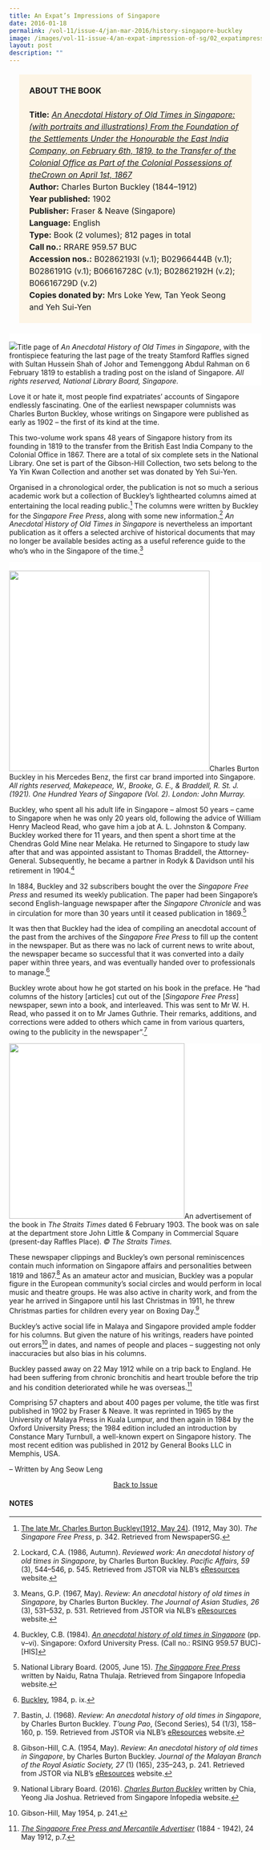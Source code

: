 ```yaml
---
title: An Expat’s Impressions of Singapore
date: 2016-01-18
permalink: /vol-11/issue-4/jan-mar-2016/history-singapore-buckley
image: /images/vol-11-issue-4/an-expat-impression-of-sg/02_expatimpression.jpg
layout: post
description: ""
---
```

<span style="background-colour: #fdf5e6; padding: 20px; margin: 20px; background:#fdf5e6; display:block; font-size:1rem; line-height:1.5rem;"><b>ABOUT THE BOOK</b>
<br><br>
<b>Title:</b> <i><a href="https://eservice.nlb.gov.sg/item_holding.aspx?bid=4470390">An Anecdotal History of Old Times in Singapore: (with portraits and illustrations) From the Foundation of the Settlements Under the Honourable the East India Company, on February 6th, 1819, to the Transfer of the Colonial Office as Part of the Colonial Possessions of theCrown on April 1st, 1867</a></i>
<br>
<b>Author:</b> Charles Burton Buckley (1844–1912)
<br>
<b>Year published:</b> 1902
<br>
<b>Publisher:</b> Fraser & Neave (Singapore)
<br>
<b>Language:</b> English
<br>
<b>Type:</b> Book (2 volumes); 812 pages in total
<br>
<b>Call no.:</b> RRARE 959.57 BUC
<br>
<b>Accession nos.:</b> B02862193I (v.1); B02966444B (v.1); B0286191G (v.1); B06616728C (v.1); B02862192H (v.2); B06616729D (v.2)
<br>
	<b>Copies donated by:</b> Mrs Loke Yew, Tan Yeok Seong and Yeh Sui-Yen</span>
	
<div style="background-color: white;"><br><img src="/images/vol-11-issue-4/an-expat-impression-of-sg/01_expatimpression.jpg">Title page of <i>An Anecdotal History of Old Times in Singapore</i>, with the frontispiece featuring the last page of the treaty Stamford Raffles signed with Sultan Hussein Shah of Johor and Temenggong Abdul Rahman on 6 February 1819 to establish a trading post on the island of Singapore. <i>All rights reserved, National Library Board, Singapore.</i></div>

Love it or hate it, most people find expatriates’ accounts of Singapore endlessly fascinating. One of the earliest newspaper columnists was Charles Burton Buckley, whose writings on Singapore were published as early as 1902 – the first of its kind at the time.

This two-volume work spans 48 years of Singapore history from its founding in 1819 to the transfer from the British East India Company to the Colonial Office in 1867. There are a total of six complete sets in the National Library. One set is part of the Gibson-Hill Collection, two sets belong to the Ya Yin Kwan Collection and another set was donated by Yeh Sui-Yen.

Organised in a chronological order, the publication is not so much a serious academic work but a collection of Buckley’s lighthearted columns aimed at entertaining the local reading public.[^1] The columns were written by Buckley for the *Singapore Free Press*, along with some new information.[^2] *An Anecdotal History of Old Times in Singapore* is nevertheless an important publication as it offers a selected archive of historical documents that may no longer be available besides acting as a useful reference guide to the who’s who in the Singapore of the time.[^3]

<div style="background-color: white;"><br><img style="width:400px" src="/images/vol-11-issue-4/an-expat-impression-of-sg/02a_expatimpression.jpg">Charles Burton Buckley in his Mercedes Benz, the first car brand imported into Singapore. <i>All rights reserved, Makepeace, W., Brooke, G. E., & Braddell, R. St. J. (1921). One Hundred Years of Singapore (Vol. 2). London: John Murray.</i></div>

Buckley, who spent all his adult life in Singapore  – almost 50 years – came to Singapore when he was only 20 years old, following the advice of William Henry Macleod Read, who gave him a job at A. L. Johnston & Company. Buckley worked there for 11 years, and then spent a short time at the Chendras Gold Mine near Melaka. He returned to Singapore to study law after that and was appointed assistant to Thomas Braddell, the Attorney-General. Subsequently, he became a partner in Rodyk & Davidson until his retirement in 1904.[^4]

In 1884, Buckley and 32 subscribers bought the over the *Singapore Free Press* and resumed its weekly publication. The paper had been Singapore’s second English-language newspaper after the *Singapore Chronicle* and was in circulation for more than 30 years until it ceased publication in 1869.[^5]

It was then that Buckley had the idea of compiling an anecdotal account of the past from the archives of the *Singapore Free Press* to fill up the content in the newspaper. But as there was no lack of current news to write about, the newspaper became so successful that it was converted into a daily paper within three years, and was eventually handed over to professionals to manage.[^6]

Buckley wrote about how he got started on his book in the preface. He “had columns of the history [articles] cut out of the [*Singapore Free Press*] newspaper, sewn into a book, and interleaved. This was sent to Mr W. H. Read, who passed it on to Mr James Guthrie. Their remarks, additions, and corrections were added to others which came in from various quarters, owing to the publicity in the newspaper”.[^7]

<div style="background-color: white;"><img style="width:350px" src="/images/vol-11-issue-4/an-expat-impression-of-sg/03a_expatimpression.jpg">An advertisement of the book in <i>The Straits Times</i> dated 6 February 1903. The book was on sale at the department store John Little & Company in Commercial Square (present-day Raffles Place). <i>© The Straits Times.</i></div>

These newspaper clippings and Buckley’s own personal reminiscences contain much information on Singapore affairs and personalities between 1819 and 1867.[^8] As an amateur actor and musician, Buckley was a popular figure in the European community’s social circles and would perform in local music and theatre groups. He was also active in charity work, and from the year he arrived in Singapore until his last Christmas in 1911, he threw Christmas parties for children every year on Boxing Day.[^9]

Buckley’s active social life in Malaya and Singapore provided ample fodder for his columns. But given the nature of his writings, readers have pointed out errors[^10] in dates, and names of people and places – suggesting not only inaccuracies but also bias in his columns.

Buckley passed away on 22 May 1912 while on a trip back to England. He had been suffering from chronic bronchitis and heart trouble before the trip and his condition deteriorated while he was overseas.[^11]

Comprising 57 chapters and about 400 pages per volume, the title was first published in 1902 by Fraser & Neave. It was reprinted in 1965 by the University of Malaya Press in Kuala Lumpur, and then again in 1984 by the Oxford University Press; the 1984 edition included an introduction by Constance Mary Turnbull, a well-known expert on Singapore history. The most recent edition was published in 2012 by General Books LLC in Memphis, USA.

– Written by Ang Seow Leng
	
<a href="/vol-11/issue-4/jan-mar-2016/"><center>Back to Issue</center></a>
	
#### **NOTES**

[^1]:[The late Mr. Charles Burton Buckley(1912, May 24)](https://eresources.nlb.gov.sg/newspapers/Digitised/Article/singfreepressb19120530-1.2.28). (1912, May 30). *The Singapore Free Press*, p. 342. Retrieved from NewspaperSG.

[^2]:Lockard, C.A. (1986, Autumn). *Reviewed work: An anecdotal history of old times in Singapore*, by Charles Burton Buckley. *Pacific Affairs, 59* (3), 544–546, p. 545. Retrieved from JSTOR via NLB’s [eResources](https://eresources.nlb.gov.sg/main) website.

[^3]:Means, G.P. (1967, May). *Review: An anecdotal history of old times in Singapore*, by Charles Burton Buckley. *The Journal of Asian Studies, 26* (3), 531–532, p. 531. Retrieved from JSTOR via NLB’s [eResources](https://eresources.nlb.gov.sg/main) website.

[^4]:Buckley, C.B. (1984). *[An anecdotal history of old times in Singapore](http://eservice.nlb.gov.sg/item_holding_s.aspx?bid=4082239)* (pp. v–vi). Singapore: Oxford University Press. (Call no.: RSING 959.57 BUC)-[HIS]

[^5]:National Library Board. (2005, June 15). *[The Singapore Free Press](http://eresources.nlb.gov.sg/infopedia/articles/SIP_88_2005-02-03.html)* written by Naidu, Ratna Thulaja. Retrieved from Singapore Infopedia website.

[^6]:[Buckley](http://eservice.nlb.gov.sg/item_holding_s.aspx?bid=4082239), 1984, p. ix.

[^7]:Bastin, J. (1968). *Review: An anecdotal history of old times in Singapore*, by Charles Burton Buckley. *T’oung Pao*, (Second Series), 54 (1/3), 158–160, p. 159. Retrieved from JSTOR via NLB’s [eResources](https://eresources.nlb.gov.sg/main) website.

[^8]:Gibson-Hill, C.A. (1954, May). *Review: An anecdotal history of old times in Singapore*, by Charles Burton Buckley. *Journal of the Malayan Branch of the Royal Asiatic Society, 27* (1) (165), 235–243, p. 241. Retrieved from JSTOR via NLB’s [eResources](https://eresources.nlb.gov.sg/main) website.

[^9]:National Library Board. (2016). *[Charles Burton Buckley](http://eresources.nlb.gov.sg/infopedia/articles/SIP_1145_2006-08-29.html)* written by Chia, Yeong Jia Joshua. Retrieved from Singapore Infopedia website.

[^10]:Gibson-Hill, May 1954, p. 241.

[^11]:*[The Singapore Free Press and Mercantile Advertiser](http://eresources.nlb.gov.sg/newspapers/Digitised/Article/singfreepressb19120530-1.2.28)* (1884 - 1942), 24 May 1912, p.7.